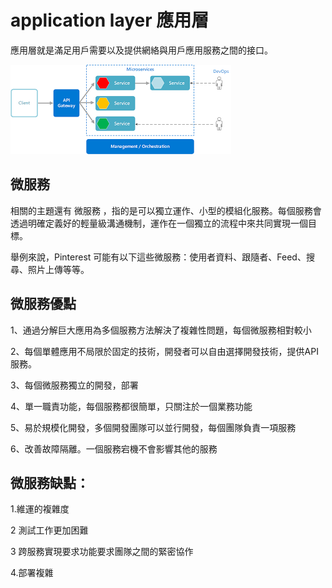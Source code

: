 # application layer 應用層

應用層就是滿足用戶需要以及提供網絡與用戶應用服務之間的接口。

![Partitiontolerance](/images/1111.png)

## 微服務
相關的主題還有 微服務 ，指的是可以獨立運作、小型的模組化服務。每個服務會透過明確定義好的輕量級溝通機制，運作在一個獨立的流程中來共同實現一個目標。

舉例來說，Pinterest 可能有以下這些微服務：使用者資料、跟隨者、Feed、搜尋、照片上傳等等。

## 微服務優點

1、通過分解巨大應用為多個服務方法解決了複雜性問題，每個微服務相對較小

2、每個單體應用不局限於固定的技術，開發者可以自由選擇開發技術，提供API服務。

3、每個微服務獨立的開發，部署

4、單一職責功能，每個服務都很簡單，只關注於一個業務功能

5、易於規模化開發，多個開發團隊可以並行開發，每個團隊負責一項服務

6、改善故障隔離。一個服務宕機不會影響其他的服務



## 微服務缺點：

1.維運的複雜度

2 測試工作更加困難

3 跨服務實現要求功能要求團隊之間的緊密協作

4.部署複雜

